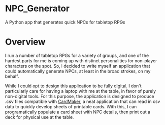 # NPC_Generator
A Python app that generates quick NPCs for tabletop RPGs

# Overview
I run a number of tabletop RPGs for a variety of groups, and one of the hardest parts for me is coming up with distinct personalities for non-player characters on the spot. So, I decided to write myself an application that could automatically generate NPCs, at least in the broad strokes, on my behalf.

While I could opt to design this application to be fully digital, I don't particularly care for having a laptop with me at the table, in favor of purely non-digital tools. For this purpose, the application is designed to produce .csv files compatible with [CardMaker](https://github.com/nhmkdev/cardmaker), a neat application that can read in csv data to quickly develop sheets of printable cards. With this, I can programatically populate a card sheet with NPC details, then print out a deck for physical use at the table.
